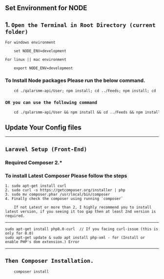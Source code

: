 ## Set Environment for NODE

## 1. `Open the Terminal in Root Directory (current folder)`

`For windows environment`
```code
    set NODE_ENV=development
```

`For linux || mac environment`
```code
    export NODE_ENV=development
```

### To Install Node packages Please run the below command.

```diff
    cd ./qalarsmm-api/User; npm install; cd ../Feeds; npm install; cd ../Common ; npm install; cd ../Update; npm install; cd ../Publish; npm install; cd ../Notification; npm install; cd ../Admin; npm install; cd ..
```

### `OR you can use the following command`

```diff
    cd ./qalarsmm-api/User && npm install && cd ../Feeds && npm install && cd ../Common  && npm install && cd ../Update && npm install && cd ../Publish && npm install && cd ../Notification && npm install && cd ../Admin && npm install && cd ..
```

## Update Your Config files


***

## `Laravel Setup (Front-End)`

### Required Composer 2.*

### To install Latest Composer Please follow the steps

    1. sudo apt-get install curl
    2. sudo curl -s https://getcomposer.org/installer | php
    3. sudo mv composer.phar /usr/local/bin/composer
    4. Finally check the composer using running `composer`

        If not Latest or more than 2, I highly recommend you to install latest version, if you seeing it too gap then at least 2nd version is required.

***

    sudo apt-get install php8.0-curl  // If you facing curl-issue (this is only for 8.0)
    sudo apt-get update & sudo apt install php-xml - for (Install or enable PHP's dom extension.) Error

***


## `Then Composer Installation.`

```code    
    composer install
```

